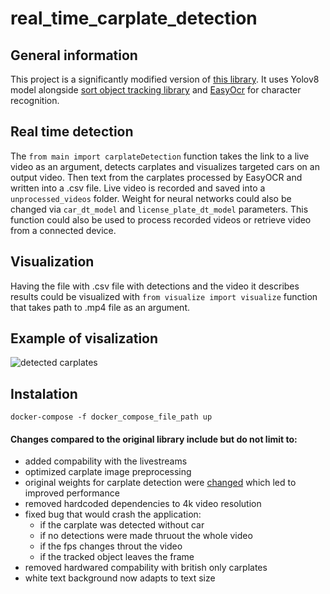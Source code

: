 # real_time_carplate_detection
## General information
This project is a significantly modified version of [this library](https://github.com/computervisioneng/automatic-number-plate-recognition-python-yolov8). 
It uses Yolov8 model alongside [sort object tracking library](https://github.com/abewley/sort) and [EasyOcr](https://github.com/JaidedAI/EasyOCR) for character recognition.
## Real time detection
The ```from main import carplateDetection``` function takes the link to a live video as an argument, detects carplates and visualizes targeted cars on an output video. Then text from the carplates processed by EasyOCR and written into a .csv file. Live video is recorded and saved into a ```unprocessed_videos``` folder. Weight for neural networks could also be changed via ```car_dt_model``` and ```license_plate_dt_model``` parameters. This function could also be used to process recorded videos or retrieve video from a connected device.
## Visualization
Having the file with .csv file with detections and the video it describes results could be visualized with ```from visualize import visualize``` function that takes path to .mp4 file as an argument.
## Example of visalization
![detected carplates](https://github.com/C1l1r/real_time_carplate_detection/blob/master/demo.gif)

## Instalation

```
docker-compose -f docker_compose_file_path up
```

#### Changes compared to the original library include but do not limit to:

* added compability with the livestreams
* optimized carplate image preprocessing
* original weights for carplate detection were [changed](https://github.com/MuhammadMoinFaisal/Automatic_Number_Plate_Detection_Recognition_YOLOv8/tree/main) which led to improved performance
* removed hardcoded dependencies to 4k video resolution
* fixed bug that would crash the application:
  - if the carplate was detected without car
  - if no detections were made thruout the whole video
  - if the fps changes throut the video
  - if the tracked object leaves the frame
* removed hardwared compability with british only carplates
* white text background now adapts to text size 
